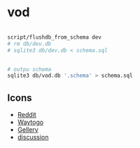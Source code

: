 # vod

```bash

script/flushdb_from_schema dev
# rm db/dev.db
# sqlite3 db/dev.db < schema.sql


# outpu schema
sqlite3 db/vod.db '.schema' > schema.sql


```
## Icons

* [Reddit](https://www.reddit.com/r/sveltejs/comments/16ic3oh/best_icon_library_for_svelte/)
* [Waytogo](https://github.com/unplugin/unplugin-icons)
* [Gellery](https://icones.js.org/collection/ph)
*  [discussion](https://www.reddit.com/r/sveltejs/comments/10rvng1/comment/j6y7bmz/)
